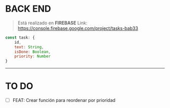 # BACK END
> Está realizado en **FIREBASE** 
Link: https://console.firebase.google.com/project/tasks-bab33

```js
const task: {
    id,
    text: String,
    isDone: Boolean,
    priority: Number
}
``` 

---
# TO DO
- [ ] FEAT: Crear función para reordenar por prioridad
